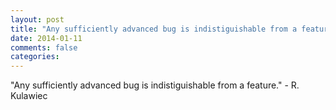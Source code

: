 ```yaml
---
layout: post
title: "Any sufficiently advanced bug is indistiguishable from a feature."
date: 2014-01-11
comments: false
categories: 
---
```


<span class='quote'>"Any sufficiently advanced bug is indistiguishable from a feature."</span>
<span class='by'>- R. Kulawiec</span>
